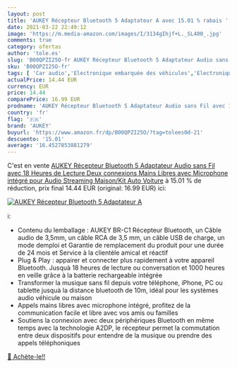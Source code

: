 ```yaml
---
layout: post
title: 'AUKEY Récepteur Bluetooth 5 Adaptateur A avec 15.01 % rabais '
date: 2021-03-22 22:49:12
image: 'https://m.media-amazon.com/images/I/3134gIhjf+L._SL400_.jpg'
comments: true
category: ofertas
author: 'tole.es'
slug: 'B00QPZI25O-fr AUKEY Récepteur Bluetooth 5 Adaptateur Audio sans Fil avec...'
sku: 'B00QPZI25O-fr'
tags: [ 'Car audio','Electronique embarquée des véhicules','Electronique pour voiture','High-Tech','Récepteurs multimédia de voiture','aukey', ]
actualPrice: 14.44 EUR
currency: EUR
price: 14.44
comparePrice: 16.99 EUR
prodname: 'AUKEY Récepteur Bluetooth 5 Adaptateur Audio sans Fil avec 18 Heures de Lecture  Deux connexions  Mains Libres avec Microphone intégré pour Audio Streaming Maison/Kit Auto Voiture'
country: 'fr'
flag: '🇫🇷'
brand: 'AUKEY'
buyurl: 'https://www.amazon.fr/dp/B00QPZI25O/?tag=tolees0d-21'
descuento: '15.01'
average: '16.4527853881279'
---
```


C'est en vente [AUKEY Récepteur Bluetooth 5 Adaptateur Audio sans Fil avec 18 Heures de Lecture  Deux connexions  Mains Libres avec Microphone intégré pour Audio Streaming Maison/Kit Auto Voiture](https://www.amazon.fr/dp/B00QPZI25O/?tag=tolees0d-21)  à  15.01 % de réduction, prix final  14.44 EUR (original: 16.99 EUR) ici:

[![AUKEY Récepteur Bluetooth 5 Adaptateur A](https://m.media-amazon.com/images/I/3134gIhjf+L._SL400_.jpg)](https://www.amazon.fr/dp/B00QPZI25O/?tag=tolees0d-21)

ℹ️:

- Contenu du lemballage : AUKEY BR-C1 Récepteur Bluetooth, un Câble audio de 3,5mm, un câble RCA de 3,5 mm, un câble USB de charge, un mode demploi et Garantie de remplacement du produit pour une durée de 24 mois et Service à la clientèle amical et réactif
- Plug & Play : appairer et connecter plus rapidement à votre appareil Bluetooth. Jusquà 18 heures de lecture ou conversation et 1000 heures en veille grâce à la batterie rechargeable intégrée
- Transformer la musique sans fil depuis votre téléphone, iPhone, PC ou tablette jusquà la distance bluetooth de 10m, idéal pour les systèmes audio véhicule ou maison
- Appels mains libres avec microphone intégré, profitez de la communication facile et libre avec vos amis ou familles
- Soutiens la connexion avec deux périphériques Bluetooth en même temps avec la technologie A2DP, le récepteur permet la commutation entre deux dispositifs pour entendre de la musique ou prendre des appels téléphoniques

[🛒 Achète-le!!](https://www.amazon.fr/dp/B00QPZI25O/?tag=tolees0d-21)
